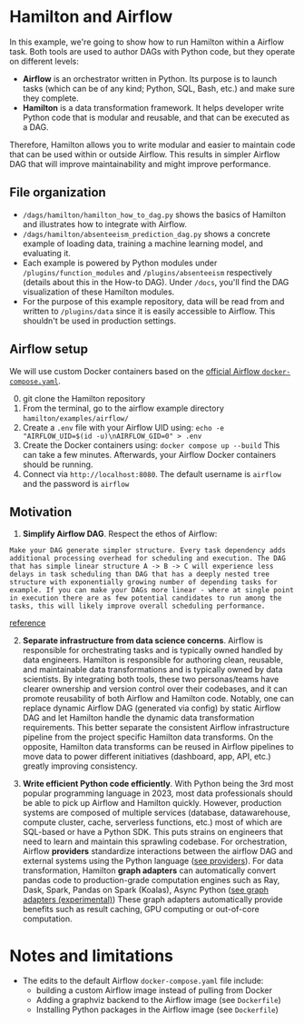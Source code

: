 # Hamilton and Airflow

In this example, we're going to show how to run Hamilton within a Airflow task. Both tools are used to author DAGs with Python code, but they operate on different levels:
- **Airflow** is an orchestrator written in Python. Its purpose is to launch tasks (which can be of any kind; Python, SQL, Bash, etc.) and make sure they complete.
- **Hamilton** is a data transformation framework. It helps developer write Python code that is modular and reusable, and that can be executed as a DAG.

Therefore, Hamilton allows you to write modular and easier to maintain code that can be used within or outside Airflow. This results in simpler Airflow DAG that will improve maintainability and might improve performance.

## File organization
- `/dags/hamilton/hamilton_how_to_dag.py` shows the basics of Hamilton and illustrates how to integrate with Airflow.
- `/dags/hamilton/absenteeism_prediction_dag.py` shows a concrete example of loading data, training a machine learning model, and evaluating it.
- Each example is powered by Python modules under `/plugins/function_modules` and `/plugins/absenteeism` respectively (details about this in the How-to DAG). Under `/docs`, you'll find the DAG visualization of these Hamilton modules.
- For the purpose of this example repository, data will be read from and written to `/plugins/data` since it is easily accessible to Airflow. This shouldn't be used in production settings.


## Airflow setup
We will use custom Docker containers based on the [official Airflow `docker-compose.yaml`](https://airflow.apache.org/docs/apache-airflow/stable/howto/docker-compose/index.html).

0. git clone the Hamilton repository
1. From the terminal, go to the airflow example directory `hamilton/examples/airflow/`
2. Create a `.env` file with your Airflow UID using: `echo -e "AIRFLOW_UID=$(id -u)\nAIRFLOW_GID=0" > .env`
3. Create the Docker containers using: `docker compose up --build` This can take a few minutes. Afterwards, your Airflow Docker containers should be running.
4. Connect via `http://localhost:8080`. The default username is `airflow` and the password is `airflow`

## Motivation
1. **Simplify Airflow DAG**. Respect the ethos of Airflow:
```
Make your DAG generate simpler structure. Every task dependency adds additional processing overhead for scheduling and execution. The DAG that has simple linear structure A -> B -> C will experience less delays in task scheduling than DAG that has a deeply nested tree structure with exponentially growing number of depending tasks for example. If you can make your DAGs more linear - where at single point in execution there are as few potential candidates to run among the tasks, this will likely improve overall scheduling performance.
```
 [reference](https://airflow.apache.org/docs/apache-airflow/stable/best-practices.html#communication)


2. **Separate infrastructure from data science concerns**. Airflow is responsible for orchestrating tasks and is typically owned handled by data engineers. Hamilton is responsible for authoring clean, reusable, and maintainable data transformations and is typically owned by data scientists. By integrating both tools, these two personas/teams have clearer ownership and version control over their codebases, and it can promote reusability of both Airflow and Hamilton code. Notably, one can replace dynamic Airflow DAG (generated via config) by static Airflow DAG and let Hamilton handle the dynamic data transformation requirements. This better separate the consistent Airflow infrastructure pipeline from the project specific Hamilton data transforms. On the opposite, Hamilton data transforms can be reused in Airflow pipelines to move data to power different initiatives (dashboard, app, API, etc.) greatly improving consistency.

3. **Write efficient Python code efficiently**. With Python being the 3rd most popular programming language in 2023, most data professionals should be able to pick up Airflow and Hamilton quickly. However, production systems are composed of multiple services (database, datawarehouse, compute cluster, cache, serverless functions, etc.) most of which are SQL-based or have a Python SDK. This puts strains on engineers that need to learn and maintain this sprawling codebase. For orchestration, Airflow **providers** standardize interactions between the airflow DAG and external systems using the Python language ([see providers](https://registry.astronomer.io/providers)). For data transformation, Hamilton **graph adapters** can automatically convert pandas code to production-grade computation engines such as Ray, Dask, Spark, Pandas on Spark (Koalas), Async Python ([see graph adapters (experimental)](https://hamilton.readthedocs.io/en/latest/reference/api-reference/graph-adapters.html)) These graph adapters automatically provide benefits such as result caching, GPU computing or out-of-core computation.


# Notes and limitations
- The edits to the default Airflow `docker-compose.yaml` file include:
    - building a custom Airflow image instead of pulling from Docker
    - Adding a graphviz backend to the Airflow image (see `Dockerfile`)
    - Installing Python packages in the Airflow image (see `Dockerfile`)
